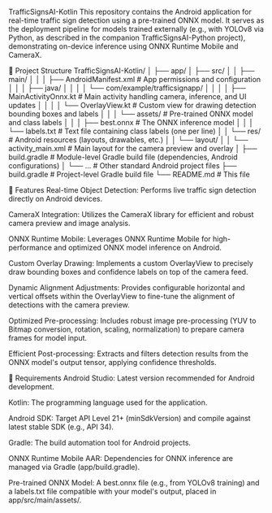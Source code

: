 TrafficSignsAI-Kotlin
This repository contains the Android application for real-time traffic sign detection using a pre-trained ONNX model. It serves as the deployment pipeline for models trained externally (e.g., with YOLOv8 via Python, as described in the companion TrafficSignsAI-Python project), demonstrating on-device inference using ONNX Runtime Mobile and CameraX.

📁 Project Structure
TrafficSignsAI-Kotlin/
│
├── app/
│   ├── src/
│   │   ├── main/
│   │   │   ├── AndroidManifest.xml       # App permissions and configuration
│   │   │   ├── java/
│   │   │   │   └── com/example/trafficsignapp/
│   │   │   │       ├── MainActivityOnnx.kt # Main activity handling camera, inference, and UI updates
│   │   │   │       └── OverlayView.kt      # Custom view for drawing detection bounding boxes and labels
│   │   │   └── assets/                     # Pre-trained ONNX model and class labels
│   │   │       ├── best.onnx               # The ONNX inference model
│   │   │       └── labels.txt              # Text file containing class labels (one per line)
│   │   └── res/                            # Android resources (layouts, drawables, etc.)
│   │       └── layout/
│   │           └── activity_main.xml       # Main layout for the camera preview and overlay
│   ├── build.gradle                        # Module-level Gradle build file (dependencies, Android configurations)
│   └── ...                                 # Other standard Android project files
├── build.gradle                            # Project-level Gradle build file
└── README.md                               # This file

🚀 Features
Real-time Object Detection: Performs live traffic sign detection directly on Android devices.

CameraX Integration: Utilizes the CameraX library for efficient and robust camera preview and image analysis.

ONNX Runtime Mobile: Leverages ONNX Runtime Mobile for high-performance and optimized ONNX model inference on Android.

Custom Overlay Drawing: Implements a custom OverlayView to precisely draw bounding boxes and confidence labels on top of the camera feed.

Dynamic Alignment Adjustments: Provides configurable horizontal and vertical offsets within the OverlayView to fine-tune the alignment of detections with the camera preview.

Optimized Pre-processing: Includes robust image pre-processing (YUV to Bitmap conversion, rotation, scaling, normalization) to prepare camera frames for model input.

Efficient Post-processing: Extracts and filters detection results from the ONNX model's output tensor, applying confidence thresholds.

🧩 Requirements
Android Studio: Latest version recommended for Android development.

Kotlin: The programming language used for the application.

Android SDK: Target API Level 21+ (minSdkVersion) and compile against latest stable SDK (e.g., API 34).

Gradle: The build automation tool for Android projects.

ONNX Runtime Mobile AAR: Dependencies for ONNX inference are managed via Gradle (app/build.gradle).

Pre-trained ONNX Model: A best.onnx file (e.g., from YOLOv8 training) and a labels.txt file compatible with your model's output, placed in app/src/main/assets/.